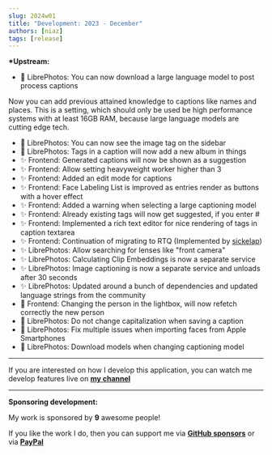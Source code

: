 ```yaml
---
slug: 2024w01
title: "Development: 2023 - December"
authors: [niaz]
tags: [release]
---
```


**\*Upstream:**

- 🚀 LibrePhotos: You can now download a large language model to post process captions

Now you can add previous attained knowledge to captions like names and places. This is a setting, which should only be used be high performance systems with at least 16GB RAM, because large language models are cutting edge tech.

- 🚀 LibrePhotos: You can now see the image tag on the sidebar
- 🚀 LibrePhotos: Tags in a caption will now add a new album in things
- ✨ Frontend: Generated captions will now be shown as a suggestion
- ✨ Frontend: Allow setting heavyweight worker higher than 3
- ✨ Frontend: Added an edit mode for captions
- ✨ Frontend: Face Labeling List is improved as entries render as buttons with a hover effect
- ✨ Frontend: Added a warning when selecting a large captioning model
- ✨ Frontend: Already existing tags will now get suggested, if you enter #
- ✨ Frontend: Implemented a rich text editor for nice rendering of tags in caption textarea
- ✨ Frontend: Continuation of migrating to RTQ (Implemented by [sickelap](https://github.com/sickelap))
- ✨ LibrePhotos: Allow searching for lenses like "front camera"
- ✨ LibrePhotos: Calculating Clip Embeddings is now a separate service
- ✨ LibrePhotos: Image captioning is now a separate service and unloads after 30 seconds
- ✨ LibrePhotos: Updated around a bunch of dependencies and updated language strings from the community
- 🔨 Frontend: Changing the person in the lightbox, will now refetch correctly the new person
- 🔨 LibrePhotos: Do not change capitalization when saving a caption
- 🔨 LibrePhotos: Fix multiple issues when importing faces from Apple Smartphones
- 🔨 LibrePhotos: Download models when changing captioning model

---

If you are interested on how I develop this application, you can watch me develop features live on **[my channel](https://www.youtube.com/channel/UCZJ2pk2BPKxwbuCV9LWDR0w)**

---

**Sponsoring development:**

My work is sponsored by **9** awesome people!

If you like the work I do, then you can support me via **[GitHub sponsors](https://github.com/sponsors/derneuere)** or via **[PayPal](https://www.paypal.com/donate/?hosted_button_id=5JWVM2UR4LM96)**
